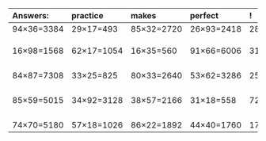 | Answers: | practice | makes | perfect | ! |
| :--- | :--- | :--- | :--- | :--- |
| 94×36=3384 | 29×17=493 | 85×32=2720 | 26×93=2418 | 28×91=2548 | 
|   |   |   |   |   | 
|   |   |   |   |   | 
|   |   |   |   |   | 
| 16×98=1568 | 62×17=1054 | 16×35=560 | 91×66=6006 | 31×92=2852 | 
|   |   |   |   |   | 
|   |   |   |   |   | 
|   |   |   |   |   | 
|   |   |   |   |   | 
| 84×87=7308 | 33×25=825 | 80×33=2640 | 53×62=3286 | 25×79=1975 | 
|   |   |   |   |   | 
|   |   |   |   |   | 
|   |   |   |   |   | 
|   |   |   |   |   | 
| 85×59=5015 | 34×92=3128 | 38×57=2166 | 31×18=558 | 72×73=5256 | 
|   |   |   |   |   | 
|   |   |   |   |   | 
|   |   |   |   |   | 
|   |   |   |   |   | 
| 74×70=5180 | 57×18=1026 | 86×22=1892 | 44×40=1760 | 17×45=765 | 
